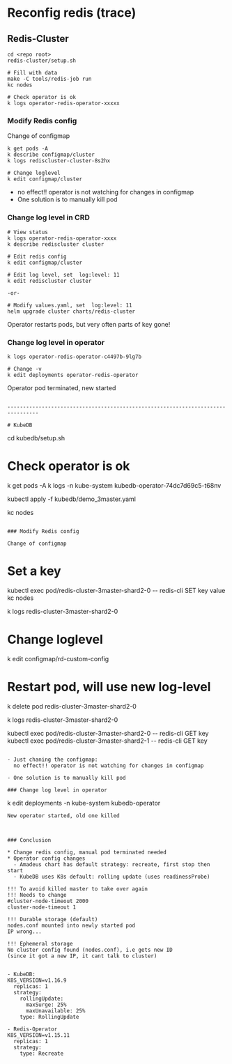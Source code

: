 # Reconfig redis (trace)

## Redis-Cluster
```
cd <repo root>
redis-cluster/setup.sh

# Fill with data
make -C tools/redis-job run
kc nodes

# Check operator is ok
k logs operator-redis-operator-xxxxx
```

### Modify Redis config

Change of configmap

```
k get pods -A
k describe configmap/cluster
k logs rediscluster-cluster-8s2hx

# Change loglevel
k edit configmap/cluster
```

- no effect!! operator is not watching for changes in configmap
- One solution is to manually kill pod

### Change log level in CRD

```
# View status
k logs operator-redis-operator-xxxx
k describe rediscluster cluster

# Edit redis config
k edit configmap/cluster

# Edit log level, set  log:level: 11
k edit rediscluster cluster

-or-

# Modify values.yaml, set  log:level: 11
helm upgrade cluster charts/redis-cluster
```
Operator restarts pods, but very often parts of key gone!

### Change log level in operator

```
k logs operator-redis-operator-c4497b-9lg7b

# Change -v
k edit deployments operator-redis-operator
```
Operator pod terminated, new started
```

--------------------------------------------------------------------------------

# KubeDB

```
cd <repo root>
kubedb/setup.sh

# Check operator is ok
k get pods -A
k logs -n kube-system kubedb-operator-74dc7d69c5-t68nv

kubectl apply -f kubedb/demo_3master.yaml

kc nodes
```

### Modify Redis config

Change of configmap

```
# Set a key
kubectl exec pod/redis-cluster-3master-shard2-0 -- redis-cli SET key value
kc nodes

k logs redis-cluster-3master-shard2-0

# Change loglevel
k edit configmap/rd-custom-config

# Restart pod, will use new log-level
k delete pod redis-cluster-3master-shard2-0

k logs redis-cluster-3master-shard2-0

kubectl exec pod/redis-cluster-3master-shard2-0 -- redis-cli GET key
kubectl exec pod/redis-cluster-3master-shard2-1 -- redis-cli GET key

```

- Just chaning the configmap:
  no effect!! operator is not watching for changes in configmap

- One solution is to manually kill pod

### Change log level in operator

```
k edit deployments -n kube-system kubedb-operator
```
New operator started, old one killed



### Conclusion

* Change redis config, manual pod terminated needed
* Operator config changes
  - Amadeus chart has default strategy: recreate, first stop then start
  - KubeDB uses K8s default: rolling update (uses readinessProbe)

!!! To avoid killed master to take over again
!!! Needs to change
#cluster-node-timeout 2000
cluster-node-timeout 1

!!! Durable storage (default)
nodes.conf mounted into newly started pod
IP wrong...

!!! Ephemeral storage
No cluster config found (nodes.conf), i.e gets new ID
(since it got a new IP, it cant talk to cluster)


- KubeDB:
K8S_VERSION=v1.16.9
  replicas: 1
  strategy:
    rollingUpdate:
      maxSurge: 25%
      maxUnavailable: 25%
    type: RollingUpdate

- Redis-Operator
K8S_VERSION=v1.15.11
  replicas: 1
  strategy:
    type: Recreate

